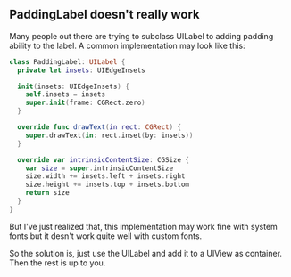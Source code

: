 ## PaddingLabel doesn't really work

Many people out there are trying to subclass UILabel to adding padding ability to the label.
A common implementation may look like this:

```Swift
class PaddingLabel: UILabel {
  private let insets: UIEdgeInsets

  init(insets: UIEdgeInsets) {
    self.insets = insets
    super.init(frame: CGRect.zero)
  }

  override func drawText(in rect: CGRect) {
    super.drawText(in: rect.inset(by: insets))
  }

  override var intrinsicContentSize: CGSize {
    var size = super.intrinsicContentSize
    size.width += insets.left + insets.right
    size.height += insets.top + insets.bottom
    return size
  }
}
```

But I've just realized that, this implementation may work fine with system fonts 
but it desn't work quite well with custom fonts.

So the solution is, just use the UILabel and add it to a UIView as container. Then the rest is up to you.
